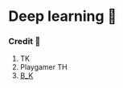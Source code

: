 # Deep learning 🧠

### Credit 💾
<ol>
    <li>TK</li>
    <li>Playgamer TH</li>
    <li><a href="https://github.com/l3oatkunGG">B_K</a></li>
</ol>